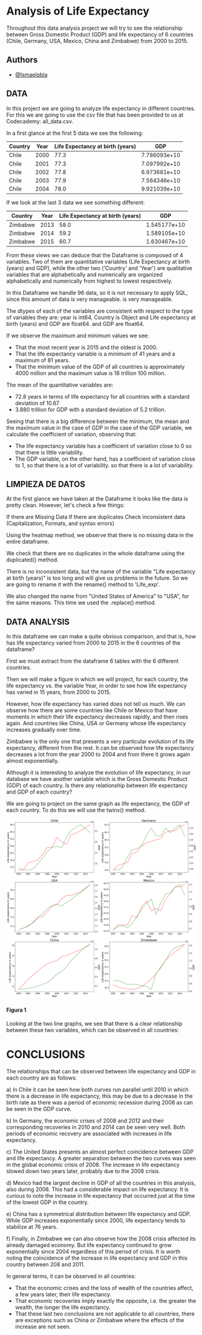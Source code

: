 
# Analysis of Life Expectancy

Throughout this data analysis project we will try to see the relationship between Gross Domestic Product (GDP) and life expectancy of 6 countries (Chile, Germany, USA, Mexico, China and Zimbabwe) from 2000 to 2015.
## Authors

- [@Ismaelpbla](https://github.com/Ismaelpbla)


## DATA

In this project we are going to analyze life expectancy in different countries.
For this we are going to use the csv file that has been provided to us 
at Codecademy: all_data.csv.

In a first glance at the first 5 data we see the following:

|  Country |Year   |Life Expectancy at birth (years)   |GDP   |
|---|---|---|---|
|   Chile|   2000|   77.3|   7.786093e+10|
|   Chile|   2001|   77.3|   7.097992e+10|
|   Chile|   2002|   77.8|   6.973681e+10|
|   Chile|   2003|   77.9|   7.564346e+10|
|   Chile|   2004|   78.0|   9.921039e+10|

If we look at the last 3 data we see something different:

|   Country|   Year|Life Expectancy at birth (years)    |GDP   |
|---|---|---|---|
|   Zimbabwe|   2013|   58.0|   1.545177e+10|
|   Zimbabwe|   2014|   59.2|   1.589105e+10|
|   Zimbabwe|   2015|   60.7|   1.630467e+10|

From these views we can deduce that the Dataframe is composed of 4 variables.
Two of them are quantitative variables (Life Expectancy at birth (years) and GDP), 
while the other two ('Country' and 'Year') are qualitative variables that are alphabetically and numerically
are organized alphabetically and numerically from highest to lowest respectively.

In this Dataframe we handle 96 data, so it is not necessary to apply SQL, since this amount of data is very manageable.
is very manageable.

The dtypes of each of the variables are consistent with respect to the type of variables they are: year is int64, Country is Object and Life expectancy at birth (years) and GDP are float64.
and GDP are float64.

If we observe the maximum and minimum values we see:

- That the most recent year is 2015 and the oldest is 2000.
- That the life expectancy variable is a minimum of 41 years and a maximum of 81 years.
- That the minimum value of the GDP of all countries is approximately 4000 million and the maximum value is 18 trillion 100 million.

The mean of the quantitative variables are:
- 72.8 years in terms of life expectancy for all countries with a standard deviation of 10.67
- 3.880 trillion for GDP with a standard deviation of 5.2 trillion.

Seeing that there is a big difference between the minimum, the mean and the maximum value in the case of GDP
in the case of the GDP variable, we calculate the coefficient of variation, observing that:
- The life expectancy variable has a coefficient of variation close to 0
so that there is little variability.
- The GDP variable, on the other hand, has a coefficient of variation close to 1, so that there is a lot of variability.
so that there is a lot of variability.

## LIMPIEZA DE DATOS

At the first glance we have taken at the Dataframe it looks like the data is pretty clean. However, let's check a few things:

If there are Missing Data
If there are duplicates
Check inconsistent data (Capitalization, Formats, and syntax errors)

Using the heatmap method, we observe that there is no missing data in the entire dataframe.

We check that there are no duplicates in the whole dataframe using the duplicated() method.

There is no inconsistent data, but the name of the variable "Life expectancy at birth (years)" is too long and will give us problems in the future. So we are going to rename it with the rename() method to 'Life_exp'.

We also changed the name from "United States of America" to "USA", for the same reasons. This time we used the .replace() method.



## DATA ANALYSIS

In this dataframe we can make a quite obvious comparison, and that is, how has life expectancy varied from 2000 to 2015 in the 6 countries of the dataframe?

First we must extract from the dataframe 6 tables with the 6 different countries.

Then we will make a figure in which we will project, for each country, the life expectancy vs. the variable Year, in order to see how life expectancy has varied in 15 years, from 2000 to 2015.

However, how life expectancy has varied does not tell us much. We can observe how there are some countries like Chile or Mexico that have moments in which their life expectancy decreases rapidly, and then rises again. And countries like China, USA or Germany whose life expectancy increases gradually over time.

Zimbabwe is the only one that presents a very particular evolution of its life expectancy, different from the rest. It can be observed how life expectancy decreases a lot from the year 2000 to 2004 and from there it grows again almost exponentially.

Although it is interesting to analyze the evolution of life expectancy, in our database we have another variable which is the Gross Domestic Product (GDP) of each country. Is there any relationship between life expectancy and GDP of each country?

We are going to project on the same graph as life expectancy, the GDP of each country. To do this we will use the twinx() method.

![set image](https://raw.githubusercontent.com/Ismaelpbla/Life_Expectancy/7df87fe0179e0187b5930034a50f26deac9d6b81/Figures/Lineplot.png)
#### Figura 1

Looking at the two line graphs, we see that there is a clear relationship between these two variables, which can be observed in all countries:

# CONCLUSIONS


The relationships that can be observed between life expectancy and GDP in each country are as follows:

a) In Chile it can be seen how both curves run parallel until 2010 in which there is a decrease in life expectancy, this may be due to a decrease in the birth rate as there was a period of economic recession during 2008 as can be seen in the GDP curve.

b) In Germany, the economic crises of 2008 and 2012 and their corresponding recoveries in 2010 and 2014 can be seen very well. Both periods of economic recovery are associated with increases in life expectancy.

c) The United States presents an almost perfect coincidence between GDP and life expectancy. A greater separation between the two curves was seen in the global economic crisis of 2008. The increase in life expectancy slowed down two years later, probably due to the 2008 crisis.

d) Mexico had the largest decline in GDP of all the countries in this analysis, also during 2008. This had a considerable impact on life expectancy. It is curious to note the increase in life expectancy that occurred just at the time of the lowest GDP in the country.

e) China has a symmetrical distribution between life expectancy and GDP. While GDP increases exponentially since 2000, life expectancy tends to stabilize at 76 years.

f) Finally, in Zimbabwe we can also observe how the 2008 crisis affected its already damaged economy. But life expectancy continued to grow exponentially since 2004 regardless of this period of crisis. It is worth noting the coincidence of the increase in life expectancy and GDP in this country between 208 and 2011.

In general terms, it can be observed in all countries:

- That the economic crises and the loss of wealth of the countries affect, a few years later, their life expectancy.
- That economic recoveries imply exactly the opposite, i.e. the greater the wealth, the longer the life expectancy.
- That these last two conclusions are not applicable to all countries, there are exceptions such as China or Zimbabwe where the effects of the increase are not seen.

